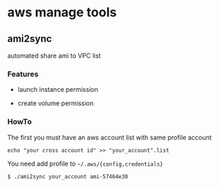 # aws manage tools 

## ami2sync

automated share ami to VPC list

### Features

- launch instance permission

- create volume permission

### HowTo

The first you must have an aws account list with same profile account

```
echo "your cross account id" >> "your_account".list
```

You need add profile to `~/.aws/{config,credentials}`

```
$ ./ami2sync your_account ami-57464e30
```
